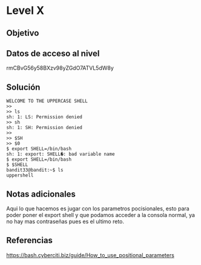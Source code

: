 # Level X
## Objetivo
## Datos de acceso al nivel
rmCBvG56y58BXzv98yZGdO7ATVL5dW8y
## Solución
```
WELCOME TO THE UPPERCASE SHELL
>>
>> ls
sh: 1: LS: Permission denied
>> sh
sh: 1: SH: Permission denied
>>
>> $SH
>> $0
$ export SHELL=/bin/bash
sh: 1: export: SHELL�: bad variable name
$ export SHELL=/bin/bash
$ $SHELL
bandit33@bandit:~$ ls
uppershell
```
## Notas adicionales
Aqui lo que hacemos es jugar con los parametros pocisionales, esto para poder poner el export shell y que podamos acceder a la consola normal, ya no hay mas contraseñas pues es el ultimo reto.
## Referencias
https://bash.cyberciti.biz/guide/How_to_use_positional_parameters